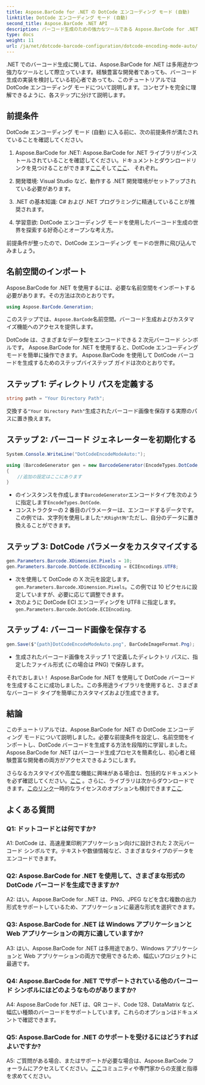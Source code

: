 ```yaml
---
title: Aspose.BarCode for .NET の DotCode エンコーディング モード (自動)
linktitle: DotCode エンコーディング モード (自動)
second_title: Aspose.BarCode .NET API
description: バーコード生成のための強力なツールである Aspose.BarCode for .NET の DotCode Encoding Mode (Auto) を調べてください。 DotCode バーコードを生成する方法を段階的に学習します。ドキュメントを確認し、ライブラリをダウンロードし、一時ライセンスを取得します。
type: docs
weight: 11
url: /ja/net/dotcode-barcode-configuration/dotcode-encoding-mode-auto/
---
```

.NET でのバーコード生成に関しては、Aspose.BarCode for .NET は多用途かつ強力なツールとして際立っています。経験豊富な開発者であっても、バーコード生成の実装を検討している初心者であっても、このチュートリアルでは DotCode エンコーディング モードについて説明します。コンセプトを完全に理解できるように、各ステップに分けて説明します。

## 前提条件

DotCode エンコーディング モード (自動) に入る前に、次の前提条件が満たされていることを確認してください。

1.  Aspose.BarCode for .NET: Aspose.BarCode for .NET ライブラリがインストールされていることを確認してください。ドキュメントとダウンロードリンクを見つけることができます[ここ](https://reference.aspose.com/barcode/net/)そして[ここ](https://releases.aspose.com/barcode/net/)、 それぞれ。

2. 開発環境: Visual Studio など、動作する .NET 開発環境がセットアップされている必要があります。

3. .NET の基本知識: C# および .NET プログラミングに精通していることが推奨されます。

4. 学習意欲: DotCode エンコーディング モードを使用したバーコード生成の世界を探索する好奇心とオープンな考え方。

前提条件が整ったので、DotCode エンコーディング モードの世界に飛び込んでみましょう。

## 名前空間のインポート

Aspose.BarCode for .NET を使用するには、必要な名前空間をインポートする必要があります。その方法は次のとおりです。

```csharp
using Aspose.BarCode.Generation;
```

このステップでは、`Aspose.BarCode`名前空間。バーコード生成およびカスタマイズ機能へのアクセスを提供します。

DotCode は、さまざまなデータ型をエンコードできる 2 次元バーコード シンボルです。 Aspose.BarCode for .NET を使用すると、DotCode エンコーディング モードを簡単に操作できます。 Aspose.BarCode を使用して DotCode バーコードを生成するためのステップバイステップ ガイドは次のとおりです。

## ステップ 1: ディレクトリ パスを定義する

```csharp
string path = "Your Directory Path";
```

交換する`"Your Directory Path"`生成されたバーコード画像を保存する実際のパスに置き換えます。

## ステップ 2: バーコード ジェネレーターを初期化する

```csharp
System.Console.WriteLine("DotCodeEncodeModeAuto:");

using (BarcodeGenerator gen = new BarcodeGenerator(EncodeTypes.DotCode, "犬Right狗"))
{
    //追加の設定はここにあります
}
```

- のインスタンスを作成します`BarcodeGenerator`エンコードタイプを次のように指定します`EncodeTypes.DotCode`.
- コンストラクターの 2 番目のパラメーターは、エンコードするデータです。この例では、文字列を使用しました`"犬Right狗"`ただし、自分のデータに置き換えることができます。

## ステップ 3: DotCode パラメータをカスタマイズする

```csharp
gen.Parameters.Barcode.XDimension.Pixels = 10;
gen.Parameters.Barcode.DotCode.ECIEncoding = ECIEncodings.UTF8;
```

- 次を使用して DotCode の X 次元を設定します。`gen.Parameters.Barcode.XDimension.Pixels`。この例では 10 ピクセルに設定していますが、必要に応じて調整できます。
- 次のように DotCode ECI エンコーディングを UTF8 に指定します。`gen.Parameters.Barcode.DotCode.ECIEncoding`.

## ステップ 4: バーコード画像を保存する

```csharp
gen.Save($"{path}DotCodeEncodeModeAuto.png", BarCodeImageFormat.Png);
```

- 生成されたバーコード画像をステップ 1 で定義したディレクトリ パスに、指定したファイル形式 (この場合は PNG) で保存します。

それでおしまい！ Aspose.BarCode for .NET を使用して DotCode バーコードを生成することに成功しました。この多用途ライブラリを使用すると、さまざまなバーコード タイプを簡単にカスタマイズおよび生成できます。

## 結論

このチュートリアルでは、Aspose.BarCode for .NET の DotCode エンコーディング モードについて説明しました。必要な前提条件を設定し、名前空間をインポートし、DotCode バーコードを生成する方法を段階的に学習しました。 Aspose.BarCode for .NET はバーコード生成プロセスを簡素化し、初心者と経験豊富な開発者の両方がアクセスできるようにします。

さらなるカスタマイズや高度な機能に興味がある場合は、包括的なドキュメントを必ず確認してください。[ここ](https://reference.aspose.com/barcode/net/) 。さらに、ライブラリは次からダウンロードできます。[このリンク](https://releases.aspose.com/barcode/net/)一時的なライセンスのオプションも検討できます[ここ](https://purchase.aspose.com/temporary-license/).

## よくある質問

### Q1: ドットコードとは何ですか?

A1: DotCode は、高速産業印刷アプリケーション向けに設計された 2 次元バーコード シンボルです。テキストや数値情報など、さまざまなタイプのデータをエンコードできます。

### Q2: Aspose.BarCode for .NET を使用して、さまざまな形式の DotCode バーコードを生成できますか?

A2: はい。Aspose.BarCode for ..NET は、PNG、JPEG などを含む複数の出力形式をサポートしているため、アプリケーションに最適な形式を選択できます。

### Q3: Aspose.BarCode for .NET は Windows アプリケーションと Web アプリケーションの両方に適していますか?

A3: はい、Aspose.BarCode for .NET は多用途であり、Windows アプリケーションと Web アプリケーションの両方で使用できるため、幅広いプロジェクトに最適です。

### Q4: Aspose.BarCode for .NET でサポートされている他のバーコード シンボルにはどのようなものがありますか?

A4: Aspose.BarCode for .NET は、QR コード、Code 128、DataMatrix など、幅広い種類のバーコードをサポートしています。これらのオプションはドキュメントで確認できます。

### Q5: Aspose.BarCode for .NET のサポートを受けるにはどうすればよいですか?

 A5: ご質問がある場合、またはサポートが必要な場合は、Aspose.BarCode フォーラムにアクセスしてください。[ここ](https://forum.aspose.com/c/barcode/13)コミュニティや専門家からの支援と指導を求めてください。